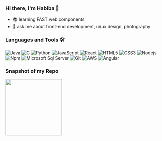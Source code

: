 ### Hi there, I'm Habiba 👋 

- 📚 learning FAST web components
- 💬 ask me about front-end development, ui/ux design, photography

### Languages and Tools 🛠 

<!-- Languages and Tools -->
![Java](http://img.shields.io/badge/-Java-5B4638?style=flat-square&logo=java&logoColor=ffffff)
![C](http://img.shields.io/badge/-C-A8B9CC?style=flat-square&logo=c&logoColor=ffffff)
![Python](http://img.shields.io/badge/-Python-3776AB?style=flat-square&logo=python&logoColor=ffffff)
![JavaScript](https://img.shields.io/badge/-JavaScript-%23F7DF1C?style=flat-square&logo=javascript&logoColor=000000&labelColor=%23F7DF1C&color=%23FFCE5A)
![React](https://img.shields.io/badge/-React-61DAFB?style=flat-square&logo=react&logoColor=ffffff)
![HTML5](https://img.shields.io/badge/-HTML5-%23E44D27?style=flat-square&logo=html5&logoColor=ffffff)
![CSS3](https://img.shields.io/badge/-CSS3-%231572B6?style=flat-square&logo=css3)
![Nodejs](https://img.shields.io/badge/-Nodejs-339933?style=flat-square&logo=Node.js&logoColor=ffffff)
![Npm](https://img.shields.io/badge/-npm-CB3837?style=flat-square&logo=npm)
![Microsoft Sql Server](https://img.shields.io/badge/-Sql%20Server-CC2927?style=flat-square&logo=microsoft-sql-server&logoColor=ffffff)
![Git](https://img.shields.io/badge/-Git-%23F05032?style=flat-square&logo=git&logoColor=%23ffffff)
![AWS](http://img.shields.io/badge/-AWS-5B4638?style=flat-square&logo=java&logoColor=ffffff)
![Angular](http://img.shields.io/badge/-Angular-982DE2?style=flat-square&logo=java&logoColor=ffffff)

### Snapshot of my Repo

<!-- Most Used Languages -->
<img height="180em" src="https://github-readme-stats.vercel.app/api/top-langs/?username=habibamostafa&exclude_repo=KNN-Image-Classification&show_icons=true&hide_border=true&layout=compact&langs_count=8"/>
</p>
